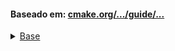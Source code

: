 #### Baseado em: [cmake.org/.../guide/...](https://cmake.org/cmake/help/latest/guide/tutorial/index.html)

<details><summary><a href="https://github.com/duckafire/Small_Projects/blob/main/summaries/cmake/base.md">Base</a></summary>
<ul>
	<li><a href="https://cmake.org/cmake/help/latest/command/add\_executable.html">add\_executable()</a></li>
	<li><a href="https://cmake.org/cmake/help/latest/command/cmake\_minimum\_required.html">cmake\_minimum\_required()</a></li>
	<li><a href="https://cmake.org/cmake/help/latest/command/project.html">project()</a></li>
	<li><a href="https://cmake.org/cmake/help/latest/command/set.html">set()</a></li>
	<li><a href="https://cmake.org/cmake/help/latest/command/unset.html">unset()</a></li>
	<li><a href="https://cmake.org/cmake/help/latest/command/configure\_file.html">configure\_file()</a></li>
	<li><a href="https://cmake.org/cmake/help/latest/command/target\_include\_directories.html">target\_include\_directories()</a></li>
</ul>
</details>
